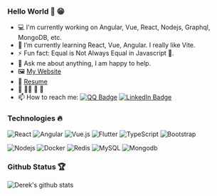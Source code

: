 <!--
**wghglory/wghglory** is a ✨ _special_ ✨ repository because its `README.md` (this file) appears on your GitHub profile.

Here are some ideas to get you started:

- 🔭 I’m currently working on ...
- 🌱 I’m currently learning ...
- 👯 I’m looking to collaborate on ...
- 🤔 I’m looking for help with ...
- 💬 Ask me about ...
- 📫 How to reach me: ...
- 😄 Pronouns: ...
- ⚡ Fun fact: ...
-->

### Hello World 👋 😁

<!-- <img align="right" alt="GIF" src="https://media.giphy.com/media/836HiJc7pgzy8iNXCn/giphy.gif" width="400" /> -->

- 💻 I'm currently working on Angular, Vue, React, Nodejs, Graphql, MongoDB, etc.
- 🌱 I’m currently learning React, Vue, Angular. I really like Vite.
- ⚡ Fun fact: Equal is Not Always Equal in Javascript 🤣.
- 💬 Ask me about anything, I am happy to help.
- 🖼 [My Website](https://derekw.vercel.app/)
- 📝 [Resume](https://github.com/wghglory/guanghui.resume)
- 🏀 🏊‍♂️ 🏸 🏓
- 📫 How to reach me: [![QQ Badge](https://img.shields.io/badge/-747776580@qq.com-0271BF?style=flat-square&logo=QQ&logoColor=white&link=mailto:747776580@qq.com)](mailto:747776580@qq.com) [![LinkedIn Badge](https://img.shields.io/badge/-guanghuiwang-blue?style=flat-square&logo=Linkedin&logoColor=white&link=https://www.linkedin.com/in/guanghuiwang)](https://www.linkedin.com/in/guanghuiwang/)

<!-- [![Twitter Badge](https://img.shields.io/badge/-@wghglory-1ca0f1?style=flat-square&labelColor=1ca0f1&logo=twitter&logoColor=white&link=https://twitter.com/wghglory)](https://twitter.com/wghglory) [![Instagram Badge](https://img.shields.io/badge/-@wghglory-e4405f?style=flat-square&labelColor=f94877&logo=instagram&logoColor=white&link=https://www.instagram.com/wghglory/)](https://www.instagram.com/wghglory/) -->
<!-- - 👯 I’m looking to collaborate on [Gitbook](https://github.com/wghglory/gitbook) 🤝; -->

### Technologies 🔥

<!-- ![Python](https://img.shields.io/badge/-Python-black?style=flat&logo=python) ![Java](https://img.shields.io/badge/Java-orange?style=flat&logo=java&logoColor=white) ![SpringBoot](https://img.shields.io/badge/-Springboot-black?style=flat&logo=spring) ![AzureDevops](https://img.shields.io/badge/-AzureDevops-0175C2?style=flat&logo=azureDevops) -->

![React](https://img.shields.io/badge/-React-black?style=flat&logo=react) ![Angular](https://img.shields.io/badge/-Angular-DD0031?style=flat&logo=angular) ![Vue.js](https://img.shields.io/badge/-Vue.js-4fc08d?style=flat&logo=vue.js) ![Flutter](https://img.shields.io/badge/-Flutter-Black?style=flat&logo=flutter) ![TypeScript](https://img.shields.io/badge/-TypeScript-1572B6?style=flat&logo=typescript) ![Bootstrap](https://img.shields.io/badge/-Bootstrap-563D7C?style=flat&logo=bootstrap) 

![Nodejs](https://img.shields.io/badge/-Nodejs-black?style=flat&logo=Node.js) ![Docker](https://img.shields.io/badge/-Docker-black?style=flat&logo=docker) ![Redis](https://img.shields.io/badge/-Redis-black?style=flat&logo=redis) ![MySQL](https://img.shields.io/badge/-MySQL-black?style=flat&logo=mysql) ![Mongodb](https://img.shields.io/badge/-Mongodb-Black?style=flat&logo=mongodb)

### Github Status 🏆

![Derek's github stats](https://github-readme-stats.vercel.app/api?username=wghglory&hide=contribs&show_icons=true&hide_border=true&count_private=true&theme=vue)

<!-- ![Derek's most used languages](https://github-readme-stats.vercel.app/api/top-langs/?username=wghglory&theme=vue) -->

<!-- Contact icons
<a href="https://www.linkedin.com/in/guanghuiwang/">
  <img align="left" alt="Derek's LinkedIn" width="22px" src="https://cdn.jsdelivr.net/npm/simple-icons@v3/icons/linkedin.svg" />
</a>
<a href="https://github.com/wghglory">
  <img align="left" alt="Derek's Github" width="22px" src="https://cdn.jsdelivr.net/npm/simple-icons@v3/icons/github.svg" />
</a>
<a href="https://instagram.com/wghglory">
  <img align="left" alt="Derek's Instagram" width="22px" src="https://cdn.jsdelivr.net/npm/simple-icons@v3/icons/instagram.svg" />
</a>
<a href="https://www.facebook.com/wghglory">
  <img align="left" alt="Derek's Facebook" width="22px" src="https://cdn.jsdelivr.net/npm/simple-icons@v3/icons/facebook.svg" />
</a>
<a href="https://medium.com/@wghglory">
  <img align="left" alt="Derek's Medium" width="22px" src="https://cdn.jsdelivr.net/npm/simple-icons@v3/icons/medium.svg" />
</a>

<a href="https://github.com/wghglory/gitbook">
  <img align="left" src="https://github-readme-stats.vercel.app/api/pin/?username=wghglory&repo=gitbook" />
</a>

<div align="center">
  <h3 align="center">Connect with me<img align="center" src="https://github.com/rajput2107/rajput2107/blob/master/Assets/Handshake.gif" height="33px" /></h3>
</div>
<p align="center">
 <a href="https://www.linkedin.com/in/https://www.linkedin.com/in/guanghuiwang/" target="blank">
  <img align="center" alt="Derek's LinkedIn" width="30px" src="https://www.vectorlogo.zone/logos/linkedin/linkedin-icon.svg" />
 </a>
 <a href="https://www.instagram.com/cyber_freak_21/" target="blank">
  <img align="center" alt="Derek's Instagram" width="30px" src="https://www.vectorlogo.zone/logos/instagram/instagram-icon.svg" />
 </a>
 <a href="https://twitter.com/wghglory" target="blank">
  <img align="center" alt="Derek's Twitter" width="30px" src="https://www.vectorlogo.zone/logos/twitter/twitter-official.svg" />
 </a>
 <a href="https://medium.com/wghglory" target="blank">
  <img align="center" alt="Derek's Twitter" width="30px" src="https://www.vectorlogo.zone/logos/medium/medium-tile.svg" />
 </a>
  <br/>
  <br/>
  Thanks for stopping by 😁<br/>
</p> -->

<!-- <p align="center">
  Visitor count<br>
  <img src="https://profile-counter.glitch.me/wghglory/count.svg" />
</p> -->
